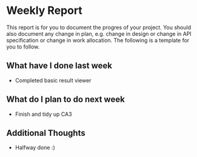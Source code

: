 # Weekly Report

This report is for you to document the progres of your project. You should also document any change in plan, e.g. change in design or change in API specification or change in work allocation. The following is a template for you to follow.

## What have I done last week

-   Completed basic result viewer

## What do I plan to do next week

-   Finish and tidy up CA3

## Additional Thoughts

-   Halfway done :)
